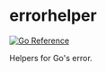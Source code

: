 # errorhelper
[![Go Reference](https://pkg.go.dev/badge/github.com/solsw/errorhelper.svg)](https://pkg.go.dev/github.com/solsw/errorhelper)

Helpers for Go's error.
